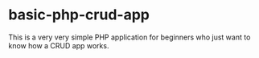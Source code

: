 # basic-php-crud-app
This is a very very simple PHP application for beginners who just want to know how a CRUD app works.
